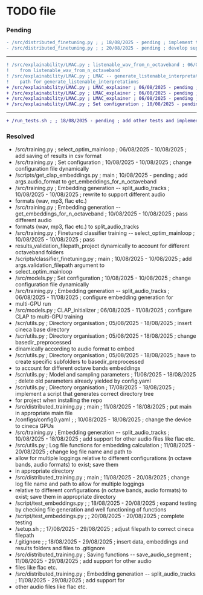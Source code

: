 
# TODO file

### Pending

```diff
- /src/distributed_finetuning.py ; ; 18/08/2025 - pending ; implement test mode
- /src/distributed_finetuning.py ; ; 20/08/2025 - pending ; develop support for other classifier models
```
--------------------------------------------------------------------------
```diff
! /src/explainability/LMAC.py ; listenable_wav_from_n_octaveband ; 06/08/2025 - pending ; set correct directory to save explanations
!    from listenable_wav_from_n_octaveband
! /src/explainability/LMAC.py ; LMAC -- generate_listenable_interpretation ; 06/08/2025 - pending ; set correct reconstructed audio
!    path for generate_listenable_interpretations
+ /src/explainability/LMAC.py ; LMAC_explainer ; 06/08/2025 - pending ; finish fixing and honing the pipeline
+ /src/explainability/LMAC.py ; LMAC_explainer ; 06/08/2025 - pending ; correctly set up multi-GPU mode
+ /src/explainability/LMAC.py ; LMAC_explainer ; 06/08/2025 - pending ; finish writing comments
+ /src/explainability/LMAC.py ; Set configuration ; 10/08/2025 - pending ; change configuration file dynamically
```
--------------------------------------------------------------------------
```diff
+ /run_tests.sh ; ; 18/08/2025 - pending ; add other tests and implement correctness check
```

### Resolved

- /src/training.py ; select_optim_mainloop ; 06/08/2025 - 10/08/2025 ; add saving of results in csv format
- /src/training.py ; Set configuration ; 10/08/2025 - 10/08/2025 ; change configuration file dynamically
- /scripts/get_clap_embeddings.py ; main ; 10/08/2025 - pending ; add args.audio_format to get_embeddings_for_n_octaveband
- /src/training.py ; Embedding generation -- split_audio_tracks ; 10/08/2025 - 10/08/2025 ; rewrite to support different audio
-    formats (wav, mp3, flac etc.)
- /src/training.py ; Embedding generation -- get_embeddings_for_n_octaveband ; 10/08/2025 - 10/08/2025 ; pass different audio
-    formats (wav, mp3, flac etc.) to split_audio_tracks
- /src/training.py ; Finetuned classifier training -- select_optim_mainloop ; 10/08/2025 - 10/08/2025 ; pass
-    results_validation_filepath_project dynamically to account for different octaveband folders
- /scripts/classifier_finetuning.py ; main ; 10/08/2025 - 10/08/2025 ; add args.validation_filepath argument to
-    select_optim_mainloop
- /src/models.py ; Set configuration ; 10/08/2025 - 10/08/2025 ; change configuration file dynamically
- /src/training.py ; Embedding generation -- split_audio_tracks ; 06/08/2025 - 11/08/2025 ; configure embedding generation for
-    multi-GPU run
- /src/models.py ; CLAP_initializer ; 06/08/2025 - 11/08/2025 ; configure CLAP to multi-GPU training
- /scr/utils.py ; Directory organisation ; 05/08/2025 - 18/08/2025 ; insert cineca base directory
- /scr/utils.py ; Directory organisation ; 05/08/2025 - 18/08/2025 ; change basedir_preprocessed
-    dinamically according to audio format to embed
- /scr/utils.py ; Directory organisation ; 05/08/2025 - 18/08/2025 ; have to create specific subfolders to basedir_preprocessed
-    to account for different octave bands embeddings
- /scr/utils.py ; Model and sampling parameters ; 11/08/2025 - 18/08/2025 ; delete old parameters already yielded by config.yaml
- /scr/utils.py ; Directory organisation ; 17/08/2025 - 18/08/2025 ; implement a script that generates correct directory tree
-    for project when installing the repo
- /src/distributed_training.py ; main ; 11/08/2025 - 18/08/2025 ; put main in appropriate main file
- /configs/config0.yaml ; ; 10/08/2025 - 18/08/2025 ; change the device to cineca GPUs
- /src/training.py ; Embedding generation -- split_audio_tracks ; 10/08/2025 - 18/08/2025 ; add support for other audio files like flac etc.
- /src/utils.py ; Log file functions for embedding calculation ; 11/08/2025 - 20/08/2025 ; change log file name and path to
-    allow for multiple loggings relative to different configurations (n octave bands, audio formats) to exist; save them
-    in appropriate directory
- /src/distributed_training.py ; main ; 11/08/2025 - 20/08/2025 ; change log file name and path to allow for multiple loggings
-    relative to different configurations (n octave bands, audio formats) to exist; save them in appropriate directory
- /script/test_embeddings.py ; ; 18/08/2025 - 20/08/2025 ; expand testing by checking file generation and well functioning of functions
- /script/test_embeddings.py ; ; 20/08/2025 - 20/08/2025 ; complete testing
- /setup.sh ; ; 17/08/2025 - 29/08/2025 ; adjust filepath to correct cineca filepath
- /.gitignore ; ; 18/08/2025 - 29/08/2025 ; insert data, embeddings and results folders and files to .gitignore
- /src/distributed_training.py ; Saving functions -- save_audio_segment ; 11/08/2025 - 29/08/2025 ; add support for other audio
-    files like flac etc.
- /src/distributed_training.py ; Embedding generation -- split_audio_tracks ; 11/08/2025 - 29/08/2025 ; add support for
-    other audio files like flac etc.
